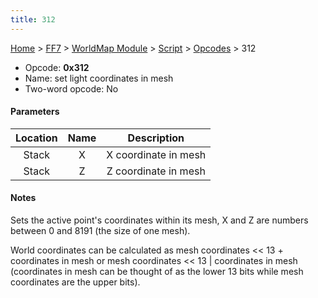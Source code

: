 ```yaml
---
title: 312
---
```


[Home](../../../../Main%20Page.md.md) > [FF7](../../../../FF7.md) > [WorldMap Module](../../../WorldMap%20Module.md) > [Script](../../Script.md) > [Opcodes](../Opcodes.md) > 312

-   Opcode: **0x312**
-   Name: set light coordinates in mesh
-   Two-word opcode: No

#### Parameters

| Location | Name |     Description      |
|:--------:|:----:|:--------------------:|
|  Stack   |  X   | X coordinate in mesh |
|  Stack   |  Z   | Z coordinate in mesh |

#### Notes

Sets the active point's coordinates within its mesh, X and Z are numbers
between 0 and 8191 (the size of one mesh).

World coordinates can be calculated as mesh coordinates &lt;&lt; 13 +
coordinates in mesh or mesh coordinates &lt;&lt; 13 \| coordinates in
mesh (coordinates in mesh can be thought of as the lower 13 bits while
mesh coordinates are the upper bits).

